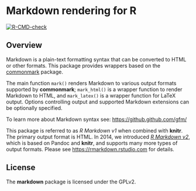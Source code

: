 # Markdown rendering for R

<!-- badges: start -->

[![R-CMD-check](https://github.com/rstudio/markdown/actions/workflows/R-CMD-check.yaml/badge.svg)](https://github.com/rstudio/markdown/actions/workflows/R-CMD-check.yaml)

<!-- badges: end -->

## Overview

Markdown is a plain-text formatting syntax that can be converted to HTML or
other formats. This package provides wrappers based on the
[commonmark](https://github.com/r-lib/commonmark) package.

The main function `mark()` renders Markdown to various output formats supported
by **commonmark**; `mark_html()` is a wrapper function to render Markdown to
HTML, and `mark_latex()` is a wrapper function for LaTeX output. Options
controlling output and supported Markdown extensions can be optionally
specified.

To learn more about Markdown syntax see: <https://github.github.com/gfm/>

This package is referred to as *R Markdown v1* when combined with **knitr**. The
primary output format is HTML. In 2014, we introduced [*R Markdown
v2*](https://www.rstudio.com/blog/r-markdown-v2/), which is based on Pandoc and
**knitr**, and supports many more types of output formats. Please see
<https://rmarkdown.rstudio.com> for details.

## License

The **markdown** package is licensed under the GPLv2.
